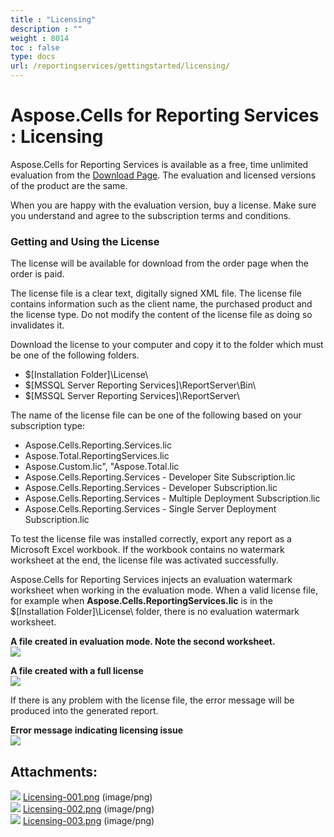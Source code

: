 ```yaml
---
title : "Licensing" 
description : "" 
weight : 8014 
toc : false
type: docs
url: /reportingservices/gettingstarted/licensing/
---
```


# Aspose.Cells for Reporting Services : Licensing


Aspose.Cells for Reporting Services is available as a free, time unlimited evaluation from the [Download Page](https://downloads.aspose.com/cells/reportingservices). The evaluation and licensed versions of the product are the same.

When you are happy with the evaluation version, buy a license. Make sure you understand and agree to the subscription terms and conditions.

### Getting and Using the License

The license will be available for download from the order page when the order is paid.

The license file is a clear text, digitally signed XML file. The license file contains information such as the client name, the purchased product and the license type. Do not modify the content of the license file as doing so invalidates it.

Download the license to your computer and copy it to the folder which must be one of the following folders.

*   $\[Installation Folder\]\\License\\
*   $\[MSSQL Server Reporting Services\]\\ReportServer\\Bin\\
*   $\[MSSQL Server Reporting Services\]\\ReportServer\\

The name of the license file can be one of the following based on your subscription type:

*   Aspose.Cells.Reporting.Services.lic
*   Aspose.Total.ReportingServices.lic
*   Aspose.Custom.lic", "Aspose.Total.lic
*   Aspose.Cells.Reporting.Services - Developer Site Subscription.lic
*   Aspose.Cells.Reporting.Services - Developer Subscription.lic
*   Aspose.Cells.Reporting.Services - Multiple Deployment Subscription.lic
*   Aspose.Cells.Reporting.Services - Single Server Deployment Subscription.lic

To test the license file was installed correctly, export any report as a Microsoft Excel workbook. If the workbook contains no watermark worksheet at the end, the license file was activated successfully.

Aspose.Cells for Reporting Services injects an evaluation watermark worksheet when working in the evaluation mode. When a valid license file, for example when **Aspose.Cells.ReportingServices.lic** is in the $\[Installation Folder\]\\License\\ folder, there is no evaluation watermark worksheet.

**A file created in evaluation mode. Note the second worksheet.**  
![](https://docs2.aspose.com/cells/reportingservices/attachments/6094906/6193562.png)

**A file created with a full license**  
![](https://docs2.aspose.com/cells/reportingservices/attachments/6094906/6193563.png)

If there is any problem with the license file, the error message will be produced into the generated report.

**Error message indicating licensing issue**  
![](https://docs2.aspose.com/cells/reportingservices/attachments/6094906/6193561.png)

## Attachments:

![](https://docs2.aspose.com/cells/reportingservices/images/icons/bullet_blue.gif) [Licensing-001.png](https://docs2.aspose.com/cells/reportingservices/attachments/6094906/6193563.png) (image/png)  
![](https://docs2.aspose.com/cells/reportingservices/images/icons/bullet_blue.gif) [Licensing-002.png](https://docs2.aspose.com/cells/reportingservices/attachments/6094906/6193562.png) (image/png)  
![](https://docs2.aspose.com/cells/reportingservices/images/icons/bullet_blue.gif) [Licensing-003.png](https://docs2.aspose.com/cells/reportingservices/attachments/6094906/6193561.png) (image/png)  

